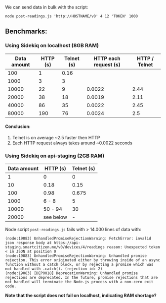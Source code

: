 
We can send data in bulk with the script:

`node post-readings.js 'http://HOSTNAME/v0' 4 12 'TOKEN' 1000`


## Benchmarks:

### Using Sidekiq on localhost (8GB RAM)
|Data amount | HTTP (s) | Telnet (s)  | HTTP each request (s) | HTTP / Telnet |
|-|-|-|-|-|
|100  | 1 | 0.16 | |
|1000 | 3  | 3 | |
|10000| 22 | 9 | 0.0022| 2.44|
|20000| 38 | 18| 0.0019| 2.11|
|40000| 86 | 35| 0.0022| 2.45|
|80000| 190| 76| 0.0024| 2.5 |

#### Conclusion:
1. Telnet is on average ~2.5 faster then HTTP
2. Each HTTP request always takes around ~0.0022 seconds

### Using Sidekiq on api-staging (2GB RAM)
|Data amount | HTTP (s) | Telnet (s)  |
|-|-|-|
|1    | 0     | 0 |
|10   | 0.18  | 0.15 |
|100  | 0.98  | 0.675 |
|1000 | 6 - 8 | 5 |
|10000| 50 - 94 | 30 |
|20000| see below| - |

Node script `post-readings.js` fails with > 14.000 lines of data with:

```
(node:19083) UnhandledPromiseRejectionWarning: FetchError: invalid json response body at https://api-staging.smartcitizen.me/v0/devices/4/readings reason: Unexpected token < in JSON at position 0
(node:19083) UnhandledPromiseRejectionWarning: Unhandled promise rejection. This error originated either by throwing inside of an async function without a catch block, or by rejecting a promise which was not handled with .catch(). (rejection id: 2)
(node:19083) [DEP0018] DeprecationWarning: Unhandled promise rejections are deprecated. In the future, promise rejections that are not handled will terminate the Node.js process with a non-zero exit code.

```
**Note that the script does not fail on localhost, indicating RAM shortage?**


